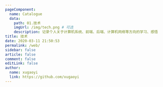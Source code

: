 ```yaml
---
pageComponent:
  name: Catalogue
  data:
    path: 01.技术
    imgUrl: /img/tech.png # 可选
    description: 记录个人关于计算机系统、前端、后端、计算机网络等方向的学习、感悟
title: 技术
date: 2020-03-11 21:50:53
permalink: /web/
sidebar: false
article: false
comment: false
editLink: false
author:
  name: xugaoyi
  link: https://github.com/xugaoyi
---
```

